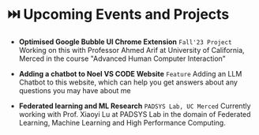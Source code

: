 # ⏭️ Upcoming Events and Projects

- **Optimised Google Bubble UI Chrome Extension** `Fall'23 Project`
  Working on this with Professor Ahmed Arif at University of California, Merced in the course "Advanced Human Computer Interaction"

- **Adding a chatbot to Noel VS CODE Website** `Feature`
  Adding an LLM Chatbot to this website, which can help you get answers about any questions you may have about me

- **Federated learning and ML Research** `PADSYS Lab, UC Merced`
  Currently working with Prof. Xiaoyi Lu at PADSYS Lab in the domain of Federated Learning, Machine Learning and High Performance Computing.